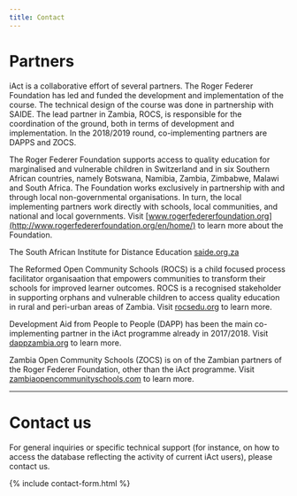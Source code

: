```yaml
---
title: Contact
---
```


# Partners

iAct is a collaborative effort of several partners. The Roger Federer Foundation has led and funded the development and implementation of the course. The technical design of the course was done in partnership with SAIDE. The lead partner in Zambia, ROCS, is responsible for the coordination of the ground, both in terms of development and implementation. In the 2018/2019 round, co-implementing partners are DAPPS and ZOCS. 

The Roger Federer Foundation supports access to quality education for marginalised and vulnerable children in Switzerland and in six Southern African countries,  namely Botswana, Namibia, Zambia, Zimbabwe, Malawi and South Africa. The Foundation works exclusively in partnership with and through local non-governmental organisations. In turn, the local implementing partners work directly with schools, local communities, and national and local governments. Visit [www.rogerfedererfoundation.org](http://www.rogerfedererfoundation.org/en/home/) to learn more about the Foundation. 

The South African Institute for Distance Education [saide.org.za](http://www.saide.org.za)

The Reformed Open Community Schools (ROCS) is a child focused process facilitator organisaation that empowers communities to transform their schools for improved learner outcomes. ROCS is a recognised stakeholder in supporting orphans and vulnerable children to access quality education in rural and peri-urban areas of Zambia. Visit [rocsedu.org](http://www.rocsedu.org) to learn more. 

Development Aid from People to People (DAPP) has been the main co-implementing partner in the iAct programme already in 2017/2018. Visit [dappzambia.org](http://www.dappzambia.org/) to learn more.

Zambia Open Community Schools (ZOCS) is on of the Zambian partners of the Roger Federer Foundation, other than the iAct programme. Visit [zambiaopencommunityschools.com](http://zambiaopencommunityschools.com/) to learn more.

---

# Contact us

For general inquiries or specific technical support (for instance, on how to access the database reflecting the activity of current iAct users), please contact us. 

{% include contact-form.html %}